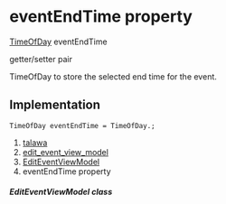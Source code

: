 
<div>

# eventEndTime property

</div>


[TimeOfDay](https://api.flutter.dev/flutter/material/TimeOfDay-class.html)
eventEndTime


getter/setter pair




TimeOfDay to store the selected end time for the event.



## Implementation

``` language-dart
TimeOfDay eventEndTime = TimeOfDay.;
```







1.  [talawa](../../index.md)
2.  [edit_event_view_model](../../view_model_after_auth_view_models_event_view_models_edit_event_view_model/)
3.  [EditEventViewModel](../../view_model_after_auth_view_models_event_view_models_edit_event_view_model/EditEventViewModel-class.md)
4.  eventEndTime property

##### EditEventViewModel class








